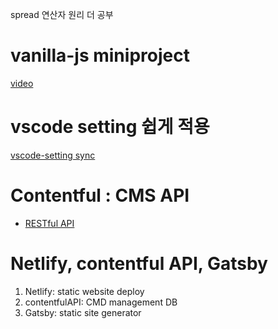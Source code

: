 spread 연산자 원리 더 공부

# vanilla-js miniproject

[video](https://www.youtube.com/watch?v=90PgFUPIybY)

# vscode setting 쉽게 적용

[vscode-setting sync](https://teamsmiley.github.io/2018/06/02/vs-code-sync/)

# Contentful : CMS API

- [RESTful API](https://gmlwjd9405.github.io/2018/09/21/rest-and-restful.html)

# Netlify, contentful API, Gatsby

1. Netlify: static website deploy
2. contentfulAPI: CMD management DB
3. Gatsby: static site generator
